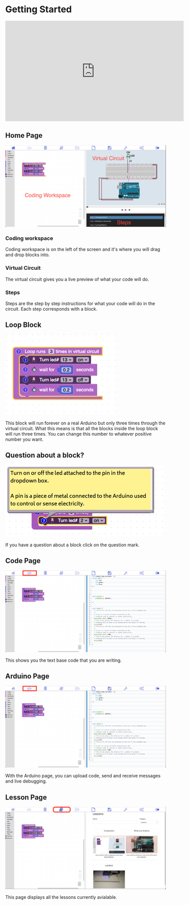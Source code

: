 # Getting Started

<iframe width="560" height="315" src="https://www.youtube.com/embed/t086a8xrfqk" title="YouTube video player" frameborder="0" allow="accelerometer; autoplay; clipboard-write; encrypted-media; gyroscope; picture-in-picture" allowfullscreen></iframe>

## Home Page

![home page](assets/index/whole-electroblocks.png)

### Coding workspace

Coding workspace is on the left of the screen and it's where you will drag and drop blocks into.

### Virtual Circuit

The virtual circuit gives you a live preview of what your code will do.

### Steps

Steps are the step by step instructions for what your code will do in the circuit.  Each step corresponds with a block.

## Loop Block

![loop](assets/index/loop-block.png)

This block will run forever on a real Arduino but only three times through the virtual circuit. What this means is that all the blocks inside the loop block will run three times. You can change this number to whatever positive number you want.

## Question about a block?

![help](assets/index/help.png)

If you have a question about a block click on the question mark.


## Code Page

![code view](assets/index/code-view.png)

This shows you the text base code that you are writing.  

## Arduino Page

![code view](assets/index/code-view.png)

With the Arduino page, you can upload code, send and receive messages and live debugging.

## Lesson Page

![lessons page](assets/index/lessons.png)

This page displays all the lessons currently avialable.
